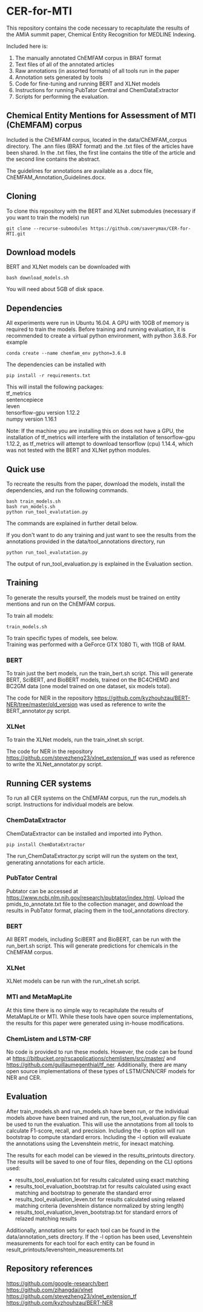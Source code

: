 # CER-for-MTI

This repository contains the code necessary to recapitulate the results of the AMIA summit paper, Chemical Entity Recognition for MEDLINE Indexing.   

Included here is:   
1. The manually annotated ChEMFAM corpus in BRAT format 
2. Text files of all of the annotated articles
3. Raw annotations (in assorted formats) of all tools run in the paper 
4. Annotation sets generated by tools
5. Code for fine-tuning and running BERT and XLNet models
6. Instructions for running PubTator Central and ChemDataExtractor
7. Scripts for performing the evaluation. 

## Chemical Entity Mentions for Assessment of MTI (ChEMFAM) corpus
Included is the ChEMFAM corpus, located in the data/ChEMFAM_corpus directory. The .ann files (BRAT format) and the .txt files of the articles have been shared. In the .txt files, the first line contains the title of the article and the second line contains the abstract.   

The guidelines for annotations are available as a .docx file, ChEMFAM_Annotation_Guidelines.docx.

## Cloning
To clone this repository with the BERT and XLNet submodules (necessary if you want to train the models) run
```
git clone --recurse-submodules https://github.com/saverymax/CER-for-MTI.git
```

## Download models
BERT and XLNet models can be downloaded with 
```
bash download_models.sh
```
You will need about 5GB of disk space. 

## Dependencies
All experiments were run in Ubuntu 16.04. A GPU with 10GB of memory is required to train the models.
Before training and running evaluation, it is recommended to create a virtual python environment, with python 3.6.8. 
For example 
```
conda create --name chemfam_env python=3.6.8
```
The dependencies can be installed with 
```
pip install -r requirements.txt
```
This will install the following packages:   
tf_metrics      
sentencepiece   
leven   
tensorflow-gpu version 1.12.2   
numpy version 1.16.1   

Note: If the machine you are installing this on does not have a GPU, the installation of tf_metrics will interfere with the installation of tensorflow-gpu 1.12.2, as tf_metrics will attempt to download tensorflow (cpu) 1.14.4, which was not tested with the BERT and XLNet python modules.  

## Quick use

To recreate the results from the paper, download the models, install the dependencies, and run the following commands.
```
bash train_models.sh
bash run_models.sh
python run_tool_evalutation.py
```

The commands are explained in further detail below.   

If you don't want to do any training and just want to see the results from the annotations provided in the data/tool_annotations directory, run 
```
python run_tool_evalutation.py
```
The output of run_tool_evaluation.py is explained in the Evaluation section.

## Training
To generate the results yourself, the models must be trained on entity mentions and run on the ChEMFAM corpus.    

To train all models:
```
train_models.sh 
```
To train specific types of models, see below.   
Training was performed with a GeForce GTX 1080 Ti, with 11GB of RAM.  

### BERT
To train just the bert models, run the train_bert.sh script. This will generate BERT, SciBERT, and BioBERT models, trained on the BC4CHEMD and BC2GM data (one model trained on one dataset, six models total).   

The code for NER in the repository https://github.com/kyzhouhzau/BERT-NER/tree/master/old_version was used as reference to write the BERT_annotator.py script.
### XLNet

To train the XLNet models, run the train_xlnet.sh script.   

The code for NER in the repository https://github.com/stevezheng23/xlnet_extension_tf was used as reference to write the XLNet_annotator.py script.

## Running CER systems
 To run all CER systems on the ChEMFAM corpus, run the run_models.sh script. Instructions for individual models are below.

### ChemDataExtractor 
ChemDataExtractor can be installed and imported into Python. 
```
pip install ChemDataExtractor
```
The run_ChemDataExtractor.py script will run the system on the text, generating annotations for each article.    

### PubTator Central
Pubtator can be accessed at https://www.ncbi.nlm.nih.gov/research/pubtator/index.html. Upload the pmids_to_annotate.txt file to the collection manager, and download the results in PubTator format, placing them in the tool_annotations directory. 

### BERT
All BERT models, including SciBERT and BioBERT, can be run with the run_bert.sh script. This will generate predictions for chemicals in the ChEMFAM corpus.

### XLNet
XLNet models can be run with the run_xlnet.sh script.

### MTI and MetaMapLite
At this time there is no simple way to recapitulate the results of MetaMapLite or MTI. While these tools have open source implementations, the results for this paper were generated using in-house modifications.  

### ChemListem and LSTM-CRF
No code is provided to run these models. However, the code can be found at https://bitbucket.org/rscapplications/chemlistem/src/master/ and https://github.com/guillaumegenthial/tf_ner. Additionally, there are many open source implementations of these types of LSTM/CNN/CRF models for NER and CER.

## Evaluation
After train_models.sh and run_models.sh have been run, or the individual models above have been trained and run, the run_tool_evaluation.py file can be used to run the evaluation. This will use the annotations from all tools to calculate F1-score, recall, and precision. Including the -b option will run bootstrap to compute standard errors. Including the -l option will evaluate the annotations using the Levenshtein metric, for inexact matching.   

The results for each model can be viewed in the results_printouts directory. The results will be saved to one of four files, depending on the CLI options used:   
* results_tool_evaluation.txt for results calculated using exact matching   
* results_tool_evaluation_bootstrap.txt for results calculated using exact matching and bootstrap to generate the standard error    
* results_tool_evaluation_leven.txt for results calculated using relaxed matching criteria (levenshtein distance normalized by string length)   
* results_tool_evaluation_leven_bootstrap.txt for standard errors of relazed matching results      

Additionally, annotation sets for each tool can be found in the data/annotation_sets directory. If the -l option has been used, Levenshtein measurements for each tool for each entity can be found in result_printouts/levenshtein_measurements.txt

## Repository references
https://github.com/google-research/bert   
https://github.com/zihangdai/xlnet   
https://github.com/stevezheng23/xlnet_extension_tf   
https://github.com/kyzhouhzau/BERT-NER   
